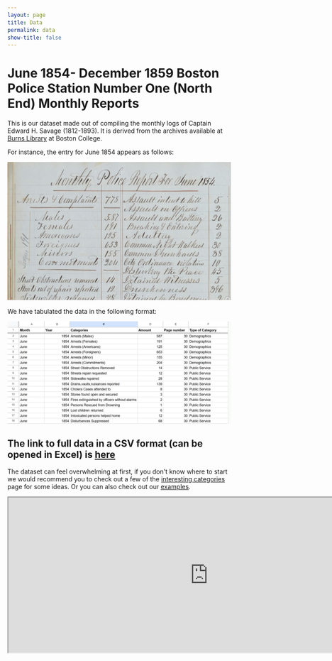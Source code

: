 ```yaml
---
layout: page
title: Data
permalink: data
show-title: false
---
```

# June 1854- December 1859 Boston Police Station Number One (North End) Monthly Reports

This is our dataset made out of compiling the monthly logs of Captain Edward H. Savage (1812-1893). It is derived from the archives available at [Burns Library](https://libguides.bc.edu/burns) at Boston College. 

For instance, the entry for June 1854 appears as follows: 

<p align="center">
    <img src="assets/img/archive_screenshot.png" />
</p>


We have tabulated the data in the following format:

<p align="center">
    <img src="assets/img/data_screenshot.png" />
</p>

## The link to full data in a CSV format (can be opened in Excel) is [here](https://github.com/BCDigSchol/policedata/blob/main/data/police_data.csv)

The dataset can feel overwhelming at first, if you don't know where to start we would recommend you to check out a few of the [interesting categories](/interesting_categories) page for some ideas. Or you can also check out our [examples](/examples).



<iframe width="900" height="350" src="https://docs.google.com/spreadsheets/d/e/2PACX-1vT_F8PLH_erCqAsunMVOQQIFE9Zk1zRDv4JmPEVHF7XrcPNdq4uimRbrTP-VjQWu9aVulkNp-aslvvY/pubhtml?gid=37246008&amp;single=true&amp;widget=true&amp;headers=false"></iframe>
